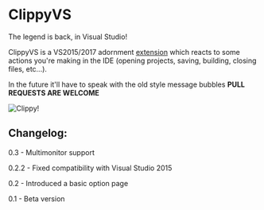 ClippyVS
========

The legend is back, in Visual Studio!

ClippyVS is a VS2015/2017 adornment [extension](https://marketplace.visualstudio.com/items?itemName=ErosFratini.ClippyVS) which reacts to some actions you're making in the IDE (opening projects, saving, building, closing files, etc...).

In the future it'll have to speak with the old style message bubbles **PULL REQUESTS ARE WELCOME**

![Clippy!](https://erosfratini.gallerycdn.vsassets.io/extensions/erosfratini/clippyvs/0.3/1504524607511/276174/1/clippy_preview.png)

Changelog:
----------
0.3 - Multimonitor support

0.2.2  - Fixed compatibility with Visual Studio 2015

0.2    - Introduced a basic option page

0.1    - Beta version